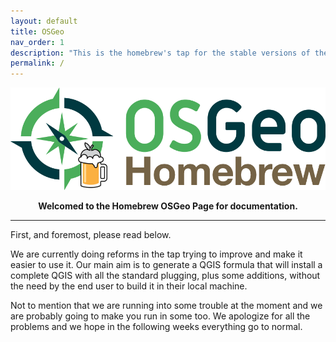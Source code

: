 ```yaml
---
layout: default
title: OSGeo
nav_order: 1
description: "This is the homebrew's tap for the stable versions of the OSGeo geospatial toolset."
permalink: /
---
```


![](https://github.com/OSGeo/homebrew-osgeo4mac/raw/master/docs/assets/osgeo-logo-brew-rgb.png)

<p align="center"><b>Welcomed to the Homebrew OSGeo Page for documentation.</b></p>

------

First, and foremost, please read below.

We are currently doing reforms in the tap trying to improve and make it easier to use it. Our main aim is to generate a QGIS formula that will install a complete QGIS with all the standard plugging, plus some additions, without the need by the end user to build it in their local machine.

Not to mention that we are running into some trouble at the moment and we are probably going to make you run in some too. We apologize for all the problems and we hope in the following weeks everything go to normal.
